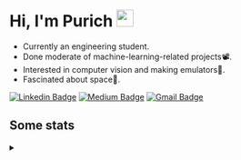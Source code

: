 <h1 align="left">Hi, I'm Purich
<img src="https://media.giphy.com/media/hvRJCLFzcasrR4ia7z/giphy.gif" width="30px"/></h1>

* Currently an engineering student.
* Done moderate of machine-learning-related projects:film_projector:.
* Interested in computer vision and making emulators:space_invader:.
* Fascinated about space:milky_way:.

[![Linkedin Badge](https://img.shields.io/badge/-Purich-blue?style=flat-square&logo=Linkedin&logoColor=white&link=https://www.linkedin.com/in/purich-siritip-16b3b3255/)](https://www.linkedin.com/in/purich-siritip-16b3b3255) [![Medium Badge](https://img.shields.io/badge/-@purich-gray?style=flat-square&labelColor=000000&logo=Medium&link=https://medium.com/@phuritsiritip)](https://medium.com/@phuritsiritip)
[![Gmail Badge](https://img.shields.io/badge/-mark.phurit@gmail.com-c14438?style=flat-square&logo=Gmail&logoColor=white&link=mailto:mark.phurit@gmail.com)](mailto:mark.phurit@gmail.com)

## Some stats

<details>
  <summary></summary>
  
  <!--START_SECTION:waka-->
**I'm an Early 🐤** 

```text
🌞 Morning                248 commits         █████████░░░░░░░░░░░░░░░░   36.85 % 
🌆 Daytime                213 commits         ████████░░░░░░░░░░░░░░░░░   31.65 % 
🌃 Evening                175 commits         ██████░░░░░░░░░░░░░░░░░░░   26.00 % 
🌙 Night                  37 commits          █░░░░░░░░░░░░░░░░░░░░░░░░   05.50 % 
```


📊 **This Week I Spent My Time On** 

```text
💬 Programming Languages: 
Python                   5 hrs 16 mins       ███████████████████████░░   93.47 % 
CSV                      16 mins             █░░░░░░░░░░░░░░░░░░░░░░░░   04.91 % 
Markdown                 2 mins              ░░░░░░░░░░░░░░░░░░░░░░░░░   00.67 % 
Text                     1 min               ░░░░░░░░░░░░░░░░░░░░░░░░░   00.48 % 
Git Config               1 min               ░░░░░░░░░░░░░░░░░░░░░░░░░   00.47 % 

🐱‍💻 Projects: 
orchestra-team-formation 3 hrs 48 mins       █████████████████░░░░░░░░   67.43 % 
Text-personality         58 mins             ████░░░░░░░░░░░░░░░░░░░░░   17.31 % 
Computer Programming     51 mins             ████░░░░░░░░░░░░░░░░░░░░░   15.27 % 
```


<!--END_SECTION:waka-->

  <!--START_SECTION:waka-simple-->

```text
From: 19 January 2023 - To: 28 June 2023

Total Time: 43 hrs 51 mins

Python       39 hrs 24 mins  ██████████████████████▒░░   89.82 %
C++          1 hr 42 mins    █░░░░░░░░░░░░░░░░░░░░░░░░   03.90 %
YAML         50 mins         ▒░░░░░░░░░░░░░░░░░░░░░░░░   01.93 %
Markdown     34 mins         ▒░░░░░░░░░░░░░░░░░░░░░░░░   01.33 %
Git Config   16 mins         ░░░░░░░░░░░░░░░░░░░░░░░░░   00.63 %
CSV          13 mins         ░░░░░░░░░░░░░░░░░░░░░░░░░   00.52 %
```

<!--END_SECTION:waka-simple-->

  <!--![Anurag's GitHub stats](https://github-readme-stats.vercel.app/api?username=vikimark&show_icons=true&theme=gruvbox_light)-->
  
</details>

<!--
**vikimark/vikimark** is a ✨ _special_ ✨ repository because its `README.md` (this file) appears on your GitHub profile.

Here are some ideas to get you started:

- 🔭 I’m currently working on ...
- 🌱 I’m currently learning ...
- 👯 I’m looking to collaborate on ...
- 🤔 I’m looking for help with ...
- 💬 Ask me about ...
- 📫 How to reach me: ...
- 😄 Pronouns: ...
- ⚡ Fun fact: ...
-->
